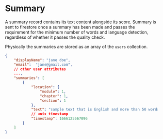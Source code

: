 # Summary

A summary record contains its text content alongside its score. Summary is sent to firestore once a summary has been made and passes the requirement for the minimum number of words and language detection, regardless of whether it passes the quality check.

Physically the summaries are stored as an array of the `users` collection.

```json
{
    "displayName": "jane doe",
    "email":  "jane@gmail.com",
    // other user attributes
    ...,
    "summaries": [
        {
            "location": {
                "module": 1,
                "chapter": 1,
                "section": 1
            },
            "text": "sample text that is English and more than 50 words",
            // unix timestamp
            "timestamp": 1666125567096
        }
    ]
}
```